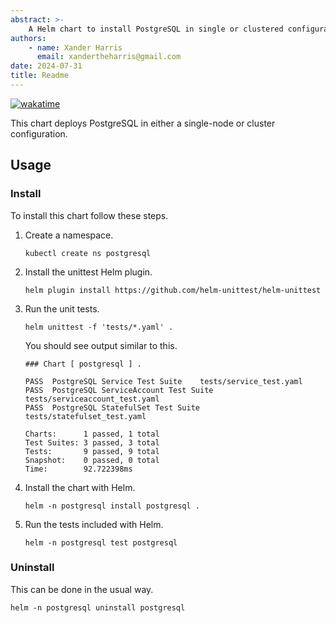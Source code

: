 ```yaml
---
abstract: >-
    A Helm chart to install PostgreSQL in single or clustered configuration.
authors:
    - name: Xander Harris
      email: xandertheharris@gmail.com
date: 2024-07-31
title: Readme
---
```


[![wakatime](https://wakatime.com/badge/github/edwardtheharris/helm-postgresql.svg)](https://wakatime.com/badge/github/edwardtheharris/helm-postgresql)

This chart deploys PostgreSQL in either a single-node or cluster configuration.

## Usage

### Install

To install this chart follow these steps.

1. Create a namespace.

   ```shell
   kubectl create ns postgresql
   ```

2. Install the unittest Helm plugin.

   ```shell
   helm plugin install https://github.com/helm-unittest/helm-unittest
   ```

3. Run the unit tests.

   ```shell
   helm unittest -f 'tests/*.yaml' .
   ```

   You should see output similar to this.

   ```shell
   ### Chart [ postgresql ] .

   PASS  PostgreSQL Service Test Suite    tests/service_test.yaml
   PASS  PostgreSQL ServiceAccount Test Suite     tests/serviceaccount_test.yaml
   PASS  PostgreSQL StatefulSet Test Suite        tests/statefulset_test.yaml

   Charts:      1 passed, 1 total
   Test Suites: 3 passed, 3 total
   Tests:       9 passed, 9 total
   Snapshot:    0 passed, 0 total
   Time:        92.722398ms
   ```

4. Install the chart with Helm.

   ```shell
   helm -n postgresql install postgresql .
   ```

5. Run the tests included with Helm.

   ```shell
   helm -n postgresql test postgresql
   ```

### Uninstall

This can be done in the usual way.

```shell
helm -n postgresql uninstall postgresql
```
